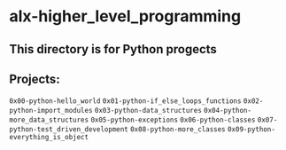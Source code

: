 # alx-higher_level_programming

## This directory is for Python progects

## Projects:
`0x00-python-hello_world`
`0x01-python-if_else_loops_functions`
`0x02-python-import_modules`
`0x03-python-data_structures`
`0x04-python-more_data_structures`
`0x05-python-exceptions`
`0x06-python-classes`
`0x07-python-test_driven_development`
`0x08-python-more_classes`
`0x09-python-everything_is_object`
